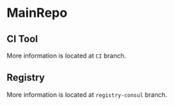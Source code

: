 # MainRepo
## CI Tool
More information is located at `CI` branch.
## Registry
More information is located at `registry-consul` branch.